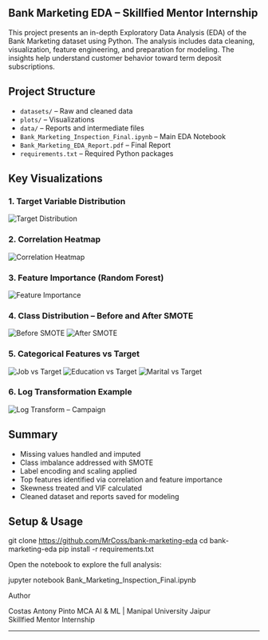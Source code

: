 ## Bank Marketing EDA – Skillfied Mentor Internship

This project presents an in-depth Exploratory Data Analysis (EDA) of the Bank Marketing dataset using Python. The analysis includes data cleaning, visualization, feature engineering, and preparation for modeling. The insights help understand customer behavior toward term deposit subscriptions.

## Project Structure

- `datasets/` – Raw and cleaned data
- `plots/` – Visualizations
- `data/` – Reports and intermediate files
- `Bank_Marketing_Inspection_Final.ipynb` – Main EDA Notebook
- `Bank_Marketing_EDA_Report.pdf` – Final Report
- `requirements.txt` – Required Python packages

## Key Visualizations

### 1. Target Variable Distribution
![Target Distribution](plots/target_distribution.png)

### 2. Correlation Heatmap
![Correlation Heatmap](plots/correlation_heatmap.png)

### 3. Feature Importance (Random Forest)
![Feature Importance](plots/feature_importance_rf.png)

### 4. Class Distribution – Before and After SMOTE
![Before SMOTE](plots/class_distribution_before_smote.png)
![After SMOTE](plots/class_distribution_after_smote.png)

### 5. Categorical Features vs Target
![Job vs Target](plots/barplot_job_y.png)
![Education vs Target](plots/barplot_education_y.png)
![Marital vs Target](plots/barplot_marital_y.png)

### 6. Log Transformation Example
![Log Transform – Campaign](plots/log_transform_campaign.png)

## Summary

- Missing values handled and imputed
- Class imbalance addressed with SMOTE
- Label encoding and scaling applied
- Top features identified via correlation and feature importance
- Skewness treated and VIF calculated
- Cleaned dataset and reports saved for modeling

## Setup & Usage
git clone https://github.com/MrCoss/bank-marketing-eda
cd bank-marketing-eda
pip install -r requirements.txt

Open the notebook to explore the full analysis:

jupyter notebook Bank_Marketing_Inspection_Final.ipynb

Author

Costas Antony Pinto
MCA AI & ML |
Manipal University Jaipur  
Skillfied Mentor Internship

---

